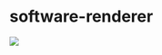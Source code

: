 # software-renderer
[![](https://www.jitpack.io/v/mouse0w0/software-renderer.svg)](https://www.jitpack.io/#mouse0w0/software-renderer)